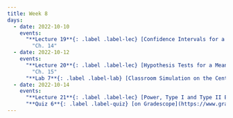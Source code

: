 ```yaml
---
title: Week 8
days:
  - date: 2022-10-10
    events:
      "**Lecture 19**{: .label .label-lec} [Confidence Intervals for a Mean with Known Standard Deviation](https://ph142-ucb.github.io/fa22/src/lec/019_Intro-to-inference.pdf)":
        "Ch. 14"
  - date: 2022-10-12
    events:
      "**Lecture 20**{: .label .label-lec} [Hypothesis Tests for a Mean with Known Standard Deviation](https://ph142-ucb.github.io/fa22/src/lec/020_Hypothesis-testing.pdf)": 
        "Ch. 15"
      "**Lab 7**{: .label .label-lab} [Classroom Simulation on the Central Limit Theorem and Confidence Intervals](https://publichealth.datahub.berkeley.edu/hub/user-redirect/git-pull?repo=https%3A%2F%2Fgithub.com%2Fph142-ucb%2Fph142-fa22&urlpath=rstudio%2F&branch=main) (Due October 14)":
  - date: 2022-10-14
    events:
      "**Lecture 21**{: .label .label-lec} [Power, Type I and Type II Error, Sample Size](https://ph142-ucb.github.io/fa22/src/lec/021_Inference-in-practice.pdf)":
      "**Quiz 6**{: .label .label-quiz} [on Gradescope](https://www.gradescope.com/courses/412128/assignments/2343811) (Due 5:00 PM PST))":
---
```

